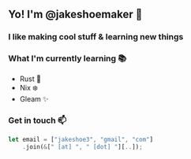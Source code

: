 ## Yo! I'm @jakeshoemaker 🤠

### I like making cool stuff & learning new things

### What I'm currently learning 📚
- Rust 🦀 
- Nix ❄️ 
- Gleam ✨

### Get in touch 📫
```rust 
let email = ["jakeshoe3", "gmail", "com"]
    .join(&[" [at] ", " [dot] "][..]);
```

<!---
jakeshoemaker/jakeshoemaker is a ✨ special ✨ repository because its `README.md` (this file) appears on your GitHub profile.
You can click the Preview link to take a look at your changes.
--->
